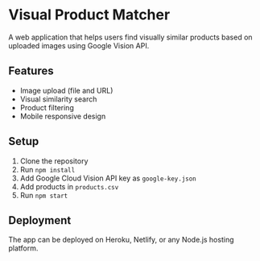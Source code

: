 # Visual Product Matcher

A web application that helps users find visually similar products based on uploaded images using Google Vision API.

## Features

- Image upload (file and URL)
- Visual similarity search
- Product filtering
- Mobile responsive design

## Setup

1. Clone the repository
2. Run `npm install`
3. Add Google Cloud Vision API key as `google-key.json`
4. Add products in `products.csv`
5. Run `npm start`

## Deployment

The app can be deployed on Heroku, Netlify, or any Node.js hosting platform.
